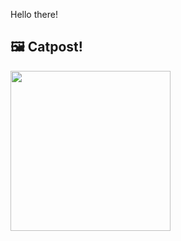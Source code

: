 Hello there!



## 🖼️ Catpost!

<sub>
    <img src="https://cdn2.thecatapi.com/images/dZJEQNSU6.jpg" height="256">
</sub>

